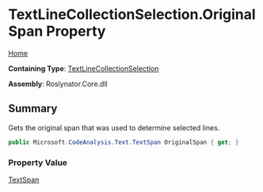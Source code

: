 # TextLineCollectionSelection\.OriginalSpan Property

[Home](../../../../README.md)

**Containing Type**: [TextLineCollectionSelection](../README.md)

**Assembly**: Roslynator\.Core\.dll

## Summary

Gets the original span that was used to determine selected lines\.

```csharp
public Microsoft.CodeAnalysis.Text.TextSpan OriginalSpan { get; }
```

### Property Value

[TextSpan](https://docs.microsoft.com/en-us/dotnet/api/microsoft.codeanalysis.text.textspan)

